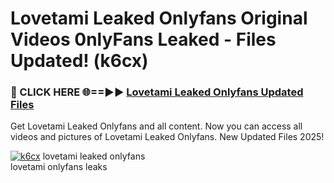 # Lovetami Leaked Onlyfans Original Videos 0nlyFans Leaked - Files Updated! (k6cx)

<h3>🔴 CLICK HERE 🌐==►► <a href="https://tinyurl.com/ms9xzufz" rel="nofollow">Lovetami Leaked Onlyfans Updated Files</a></h3>

Get Lovetami Leaked Onlyfans and all content. Now you can access all videos and pictures of Lovetami Leaked Onlyfans. New Updated Files 2025!

[![k6cx](https://i.imgur.com/PQ7UWWw.gif)](https://tinyurl.com/ms9xzufz)
lovetami leaked onlyfans<br>
lovetami onlyfans leaks